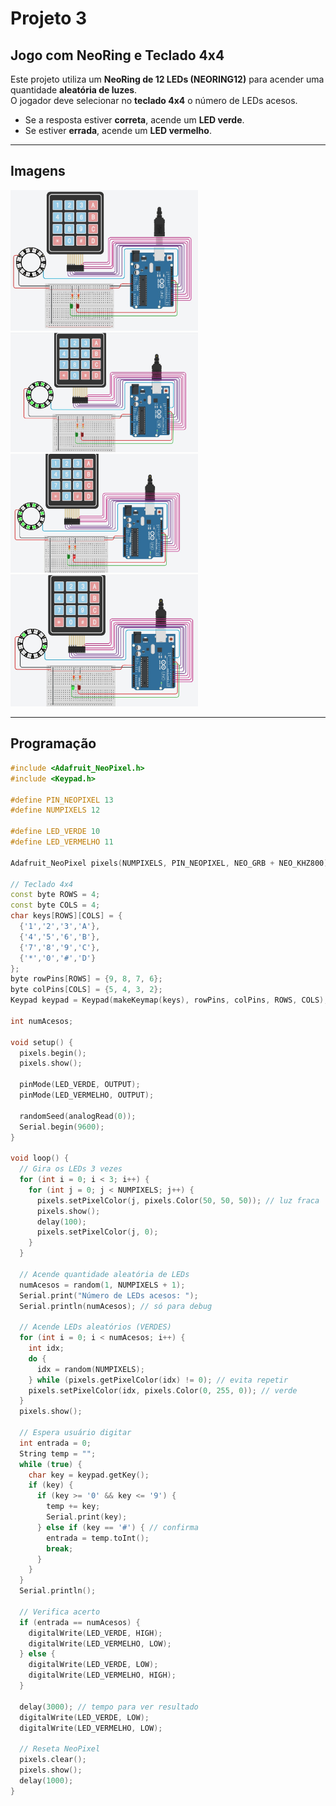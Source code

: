 # Projeto 3

## Jogo com NeoRing e Teclado 4x4

Este projeto utiliza um **NeoRing de 12 LEDs (NEORING12)** para acender uma quantidade **aleatória de luzes**.  
O jogador deve selecionar no **teclado 4x4** o número de LEDs acesos.  
- Se a resposta estiver **correta**, acende um **LED verde**.  
- Se estiver **errada**, acende um **LED vermelho**.

---

## Imagens

<img src="Imagens/project-3.jpeg" width="300">
<img src="Imagens/project-3-2.jpeg" width="300">
<img src="Imagens/project-3-3.jpeg" width="300">
<img src="Imagens/project-3-4.jpeg" width="300">


---

## Programação

```cpp
#include <Adafruit_NeoPixel.h>
#include <Keypad.h>

#define PIN_NEOPIXEL 13
#define NUMPIXELS 12

#define LED_VERDE 10
#define LED_VERMELHO 11

Adafruit_NeoPixel pixels(NUMPIXELS, PIN_NEOPIXEL, NEO_GRB + NEO_KHZ800);

// Teclado 4x4
const byte ROWS = 4;
const byte COLS = 4;
char keys[ROWS][COLS] = {
  {'1','2','3','A'},
  {'4','5','6','B'},
  {'7','8','9','C'},
  {'*','0','#','D'}
};
byte rowPins[ROWS] = {9, 8, 7, 6};
byte colPins[COLS] = {5, 4, 3, 2};
Keypad keypad = Keypad(makeKeymap(keys), rowPins, colPins, ROWS, COLS);

int numAcesos;

void setup() {
  pixels.begin();
  pixels.show();
  
  pinMode(LED_VERDE, OUTPUT);
  pinMode(LED_VERMELHO, OUTPUT);
  
  randomSeed(analogRead(0));
  Serial.begin(9600);
}

void loop() {
  // Gira os LEDs 3 vezes
  for (int i = 0; i < 3; i++) {
    for (int j = 0; j < NUMPIXELS; j++) {
      pixels.setPixelColor(j, pixels.Color(50, 50, 50)); // luz fraca
      pixels.show();
      delay(100);
      pixels.setPixelColor(j, 0);
    }
  }

  // Acende quantidade aleatória de LEDs
  numAcesos = random(1, NUMPIXELS + 1);
  Serial.print("Número de LEDs acesos: ");
  Serial.println(numAcesos); // só para debug

  // Acende LEDs aleatórios (VERDES)
  for (int i = 0; i < numAcesos; i++) {
    int idx;
    do {
      idx = random(NUMPIXELS);
    } while (pixels.getPixelColor(idx) != 0); // evita repetir
    pixels.setPixelColor(idx, pixels.Color(0, 255, 0)); // verde
  }
  pixels.show();

  // Espera usuário digitar
  int entrada = 0;
  String temp = "";
  while (true) {
    char key = keypad.getKey();
    if (key) {
      if (key >= '0' && key <= '9') {
        temp += key;
        Serial.print(key);
      } else if (key == '#') { // confirma
        entrada = temp.toInt();
        break;
      }
    }
  }
  Serial.println();

  // Verifica acerto
  if (entrada == numAcesos) {
    digitalWrite(LED_VERDE, HIGH);
    digitalWrite(LED_VERMELHO, LOW);
  } else {
    digitalWrite(LED_VERDE, LOW);
    digitalWrite(LED_VERMELHO, HIGH);
  }

  delay(3000); // tempo para ver resultado
  digitalWrite(LED_VERDE, LOW);
  digitalWrite(LED_VERMELHO, LOW);

  // Reseta NeoPixel
  pixels.clear();
  pixels.show();
  delay(1000);
}

